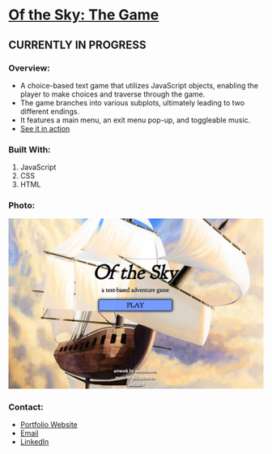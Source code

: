 # [Of the Sky: The Game](https://oftheskygame.netlify.app/)
## CURRENTLY IN PROGRESS

### Overview:
- A choice-based text game that utilizes JavaScript objects, enabling the player to make choices and traverse through the game.
- The game branches into various subplots, ultimately leading to two different endings.
- It features a main menu, an exit menu pop-up, and toggleable music.
- [See it in action](https://oftheskygame.netlify.app/)

### Built With:
1. JavaScript
2. CSS
3. HTML

### Photo:

![App 1](./images/ofthesky.png)

### Contact:

- [Portfolio Website](https://plambo.world)
- [Email](mailto:austinplambeck@gmail.com)
- [LinkedIn](https://www.linkedin.com/in/austinplambeck/)

 
